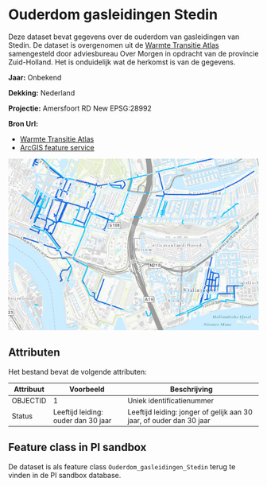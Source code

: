 # Ouderdom gasleidingen Stedin

Deze dataset bevat gegevens over de ouderdom van gasleidingen van Stedin. 
De dataset is overgenomen uit de [Warmte Transitie Atlas](https://warmtetransitieatlas.zuid-holland.nl/webappbuilder/apps/496/) samengesteld door adviesbureau Over Morgen in opdracht van de provincie Zuid-Holland. 
Het is onduidelijk wat de herkomst is van de gegevens.

**Jaar:** Onbekend

**Dekking:** Nederland

**Projectie:** Amersfoort RD New EPSG:28992

**Bron Url:** 
* [Warmte Transitie Atlas](https://warmtetransitieatlas.zuid-holland.nl/webappbuilder/apps/496/)
* [ArcGIS feature service](https://services3.arcgis.com/PeOi6aWiQVQNdaI8/arcgis/rest/services/KM_Gasvervangingsdata/FeatureServer)

![](voorbeeld_ouderdom_gasleidingen_stedin.png)

## Attributen

Het bestand bevat de volgende attributen:

| Attribuut          | Voorbeeld | Beschrijving | 
|----------         |-----------|--------------|
|OBJECTID | 1  | Uniek identificatienummer |
|Status         |  Leeftijd leiding: ouder dan 30 jaar | Leeftijd leiding: jonger of gelijk aan 30 jaar, of ouder dan 30 jaar  |


## Feature class in PI sandbox

De dataset is als feature class `Ouderdom_gasleidingen_Stedin` terug te vinden in de PI sandbox database.
